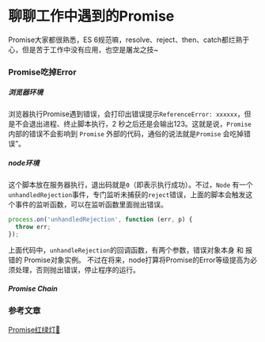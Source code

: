 # 聊聊工作中遇到的Promise
Promise大家都很熟悉，ES 6规范嘛，resolve、reject、then、catch都烂熟于心，但是苦于工作中没有应用，也空是屠龙之技~

### Promise吃掉Error
##### 浏览器环境
浏览器执行Promise遇到错误，会打印出错误提示`ReferenceError: xxxxxx`，但是不会退出进程、终止脚本执行，2 秒之后还是会输出123。这就是说，`Promise` 内部的错误不会影响到 `Promise` 外部的代码，通俗的说法就是`Promise` 会吃掉错误”。
##### node环境
这个脚本放在服务器执行，退出码就是`0`（即表示执行成功）。不过，`Node` 有一个`unhandledRejection`事件，专门监听未捕获的`reject`错误，上面的脚本会触发这个事件的监听函数，可以在监听函数里面抛出错误。
```js
process.on('unhandledRejection', function (err, p) {
  throw err;
});
```
上面代码中，`unhandleRejection`的回调函数，有两个参数，错误对象本身 和 报错的 Promise对象实例。
不过在将来，node打算将Promise的Error等级提高为必须处理，否则抛出错误，停止程序的运行。


##### Promise Chain



### 参考文章
[Promise红绿灯🚥](https://blog.csdn.net/huohuotu/article/details/77749929)   